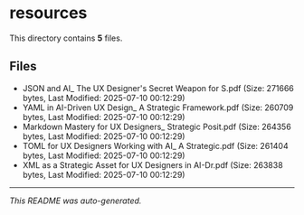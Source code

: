 # resources

This directory contains **5** files.

## Files

- JSON and AI_ The UX Designer's Secret Weapon for S.pdf (Size: 271666 bytes, Last Modified: 2025-07-10 00:12:29)
- YAML in AI-Driven UX Design_ A Strategic Framework.pdf (Size: 260709 bytes, Last Modified: 2025-07-10 00:12:29)
- Markdown Mastery for UX Designers_ Strategic Posit.pdf (Size: 264356 bytes, Last Modified: 2025-07-10 00:12:29)
- TOML for UX Designers Working with AI_ A Strategic.pdf (Size: 261404 bytes, Last Modified: 2025-07-10 00:12:29)
- XML as a Strategic Asset for UX Designers in AI-Dr.pdf (Size: 263838 bytes, Last Modified: 2025-07-10 00:12:29)

---
*This README was auto-generated.*
